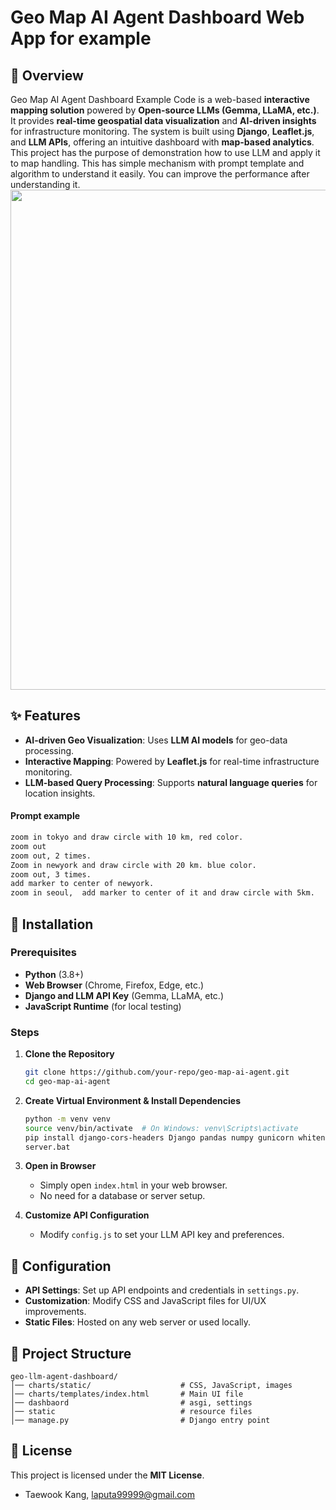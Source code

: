 # Geo Map AI Agent Dashboard Web App for example

## 📌 Overview
Geo Map AI Agent Dashboard Example Code is a web-based **interactive mapping solution** powered by **Open-source LLMs (Gemma, LLaMA, etc.)**. It provides **real-time geospatial data visualization** and **AI-driven insights** for infrastructure monitoring. The system is built using **Django**, **Leaflet.js**, and **LLM APIs**, offering an intuitive dashboard with **map-based analytics**. This project has the purpose of demonstration how to use LLM and apply it to map handling. This has simple mechanism with prompt template and algorithm to understand it easily. You can improve the performance after understanding it. 
</br><img src="https://github.com/mac999/geo-llm-agent-dashboard/blob/main/doc/geo_llm_demo.gif" width=800 /></br>

## ✨ Features
- **AI-driven Geo Visualization**: Uses **LLM AI models** for geo-data processing.
- **Interactive Mapping**: Powered by **Leaflet.js** for real-time infrastructure monitoring.
- **LLM-based Query Processing**: Supports **natural language queries** for location insights.

#### Prompt example
   ```sh
zoom in tokyo and draw circle with 10 km, red color.
zoom out
zoom out, 2 times. 
Zoom in newyork and draw circle with 20 km. blue color.
zoom out, 3 times. 
add marker to center of newyork.
zoom in seoul,  add marker to center of it and draw circle with 5km. 
   ```

## 🚀 Installation

### Prerequisites
- **Python** (3.8+)
- **Web Browser** (Chrome, Firefox, Edge, etc.)
- **Django and LLM API Key** (Gemma, LLaMA, etc.)
- **JavaScript Runtime** (for local testing)

### Steps
1. **Clone the Repository**
   ```sh
   git clone https://github.com/your-repo/geo-map-ai-agent.git
   cd geo-map-ai-agent
   ```

2. **Create Virtual Environment & Install Dependencies**
   ```sh
   python -m venv venv
   source venv/bin/activate  # On Windows: venv\Scripts\activate
   pip install django-cors-headers Django pandas numpy gunicorn whitenoise django-environ langchain
   server.bat
   ```

3. **Open in Browser**
   - Simply open `index.html` in your web browser.
   - No need for a database or server setup.

4. **Customize API Configuration**
   - Modify `config.js` to set your LLM API key and preferences.
   
## 🔧 Configuration
- **API Settings**: Set up API endpoints and credentials in `settings.py`.
- **Customization**: Modify CSS and JavaScript files for UI/UX improvements.
- **Static Files**: Hosted on any web server or used locally.

## 📂 Project Structure
```
geo-llm-agent-dashboard/
│── charts/static/                    # CSS, JavaScript, images
│── charts/templates/index.html       # Main UI file
│── dashbaord                         # asgi, settings
│── static                            # resource files
│── manage.py                         # Django entry point
```

## 📜 License
This project is licensed under the **MIT License**.
- Taewook Kang, laputa99999@gmail.com
